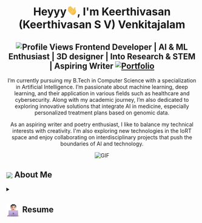 <h1 align="center">Heyyy<img src="https://github.com/Keerthivasan-Venkitajalam/Keerthivasan-Venkitajalam/blob/main/icons/Hi.gif" width="28px"/>, I'm Keerthivasan (Keerthivasan S V) Venkitajalam</h1>
<h2 align="center">
  <img src="![](https://hit.yhype.me/github/profile?account_id=156277853)" alt="Profile Views" style="height:21px;">
Frontend Developer | AI & ML Enthusiast | 3D designer | Into Research & STEM | Aspiring Writer
<a href="https://keerthivasan-venkitajalam.github.io/Keerthivasan-Venkitajalam-Portfolio/">
    <img src="https://img.shields.io/badge/Portfolio-543DE0?style=for-the-badge&logo=About.me&logoColor=white" alt="Portfolio" style="height:22px;">
</a>
</h2>

<p align="center">
I’m currently pursuing my B.Tech in Computer Science with a specialization in Artificial Intelligence. I’m passionate about machine learning, deep learning, and their application in various fields such as healthcare and cybersecurity. Along with my academic journey, I’m also dedicated to exploring innovative solutions that integrate AI in medicine, especially personalized treatment plans based on genomic data.

<p align="center">
As an aspiring writer and poetry enthusiast, I like to balance my technical interests with creativity. I'm also exploring new technologies in the IoRT space and enjoy collaborating on interdisciplinary projects that push the boundaries of AI and technology.

<div align="center">
 <img alt="GIF" src="https://media4.giphy.com/media/11KzOet1ElBDz2/giphy.gif?cid=6c09b952ufa3xxbbm0mpuadm2zaik3wjp4m9luz2ly0lyz8d&ep=v1_internal_gif_by_id&rid=giphy.gif&ct=g" />
</div>

## <img align ='center' src="https://i.giphy.com/media/v1.Y2lkPTc5MGI3NjExdjh2dDM4bDhyYzM5NmppaHJ6dG56Mmh3bTkyanFkdWRvZ3R1cGoycSZlcD12MV9pbnRlcm5hbF9naWZfYnlfaWQmY3Q9ZQ/LOnt6uqjD9OexmQJRB/giphy.gif" width="37" /> About Me

<details>
 <summary><h2> <img align="center" src="https://github.com/Keerthivasan-Venkitajalam/Keerthivasan-Venkitajalam/blob/main/icons/about.png" width="37" /> Resume</h2></summary>
 
 <details>
  <summary><h4> <img align="center" src="https://github.com/Keerthivasan-Venkitajalam/Keerthivasan-Venkitajalam/blob/main/icons/academics.gif"  width="29"/> Academics</h2></summary>
  <span><img src="https://img.shields.io/badge/AVV-AIE2027'"></span>
  
</details>
 <details>
  <summary><h4> <img align="center" src="https://github.com/Keerthivasan-Venkitajalam/Keerthivasan-Venkitajalam/blob/main/icons/experience.gif"  width="29"/> Experience</h2></summary>

- **Web Developer Intern at Artsy Technologies Pvt Ltd**  
    - Developed responsive card components and hero sections for dynamic content, improving visual appeal and engagement by 25%.  
    - Worked on the overall website layout, aligning design with brand guidelines, aiming to increase user retention and accessibility.  
    - Created reusable design components for a gallery feature, streamlining frontend development workflows by 20%.

- **AI Intern, Web Designer, 3D Modeling Intern at Dyne Research** 
    - Improved crop yield prediction accuracy by 12% using fine-tuned machine learning models in Python and TensorFlow on real-world agricultural data.  
    - Designed 10+ reusable 3D assets in Blender, reducing design cycles by 20% for game development projects.  
    - Enhanced website responsiveness by 40%, reducing load times by 1.5 seconds and ensuring consistent user experience across devices.
</details>
  
<details>
  <summary><h4> <img align="center" src="https://user-images.githubusercontent.com/74038190/216122041-518ac897-8d92-4c6b-9b3f-ca01dcaf38ee.png"  width="29"/> Coding Handles</h2></summary>

  [![LeetCode](https://img.shields.io/badge/LeetCode-000000?style=for-the-badge&logo=LeetCode&logoColor=#d16c06)](https://leetcode.com/u/keerrrthiv/)
  [![Codeforces](https://img.shields.io/badge/Codeforces-445f9d?style=for-the-badge&logo=Codeforces&logoColor=white)](https://codeforces.com/profile/keerrrthiv)
  [![GeeksForGeeks](https://img.shields.io/badge/GeeksforGeeks-gray?style=for-the-badge&logo=geeksforgeeks&logoColor=35914c)](https://www.geeksforgeeks.org/user/cbscu4ailk61/)
  [![CodeChef](https://img.shields.io/badge/CodeChef-%23964B00.svg?style=for-the-badge&logo=CodeChef&logoColor=white)](https://www.codechef.com/users/keerrrthiv)
  [![Hackerrank](https://img.shields.io/badge/-Hackerrank-2EC866?style=for-the-badge&logo=HackerRank&logoColor=white)](https://www.hackerrank.com/profile/cb_sc_u4aie23037)
</details>


<details>
  <summary><h4> <img align="center" src="https://github.com/Keerthivasan-Venkitajalam/Keerthivasan-Venkitajalam/blob/main/icons/techstack.gif"  width="29"/> Tech Stack</h2></summary>

  #### Languages
  ![C](https://img.shields.io/badge/c-%2300599C.svg?style=for-the-badge&logo=c&logoColor=white) 
  ![C++](https://img.shields.io/badge/c++-%2300599C.svg?style=for-the-badge&logo=c%2B%2B&logoColor=white)  
  ![Java](https://img.shields.io/badge/java-%23ED8B00.svg?style=for-the-badge&logo=java&logoColor=white) 
  ![JavaScript](https://img.shields.io/badge/javascript-%23323330.svg?style=for-the-badge&logo=javascript&logoColor=%23F7DF1E) 
  ![Typescript](https://img.shields.io/badge/TypeScript-007ACC?style=for-the-badge&logo=typescript&logoColor=white)
  ![Kotlin](https://img.shields.io/badge/kotlin-%230095D5.svg?style=for-the-badge&logo=kotlin&logoColor=white) 
  ![Python](https://img.shields.io/badge/python-3670A0?style=for-the-badge&logo=python&logoColor=ffdd54) 
  ![Markdown](https://img.shields.io/badge/markdown-%23000000.svg?style=for-the-badge&logo=markdown&logoColor=white) 
  ![CSS3](https://img.shields.io/badge/css3-%231572B6.svg?style=for-the-badge&logo=css3&logoColor=white) 
  ![HTML5](https://img.shields.io/badge/html5-%23E34F26.svg?style=for-the-badge&logo=html5&logoColor=white)
  ![MySQL](https://img.shields.io/badge/mysql-%2300f.svg?style=for-the-badge&logo=mysql&logoColor=white)
  ![PHP](https://img.shields.io/badge/php-%23777BB4.svg?style=for-the-badge&logo=php&logoColor=white)

  #### Libraries/Frameworks
  ![Keras](https://img.shields.io/badge/Keras-%23D00000.svg?style=for-the-badge&logo=Keras&logoColor=white)
  [Pandas](https://img.shields.io/badge/pandas-%23150458.svg?style=for-the-badge&logo=pandas&logoColor=white) 
  ![NumPy](https://img.shields.io/badge/numpy-%23013243.svg?style=for-the-badge&logo=numpy&logoColor=white) 
  ![PyTorch](https://img.shields.io/badge/PyTorch-%23EE4C2C.svg?style=for-the-badge&logo=PyTorch&logoColor=white) 
  ![scikit-learn](https://img.shields.io/badge/scikit--learn-%23F7931E.svg?style=for-the-badge&logo=scikit-learn&logoColor=white) 
  ![SciPy](https://img.shields.io/badge/SciPy-%230C55A5.svg?style=for-the-badge&logo=scipy&logoColor=%white) 
  ![TensorFlow](https://img.shields.io/badge/TensorFlow-%23FF6F00.svg?style=for-the-badge&logo=TensorFlow&logoColor=white)
  ![Bootstrap](https://img.shields.io/badge/bootstrap-%23563D7C.svg?style=for-the-badge&logo=bootstrap&logoColor=white) 
  ![Django](https://img.shields.io/badge/django-%23092E20.svg?style=for-the-badge&logo=django&logoColor=white) 
  ![TailwindCSS](https://img.shields.io/badge/tailwindcss-%2338B2AC.svg?style=for-the-badge&logo=tailwind-css&logoColor=white) 
  ![Svelte](https://img.shields.io/badge/svelte-%23f1413d.svg?style=for-the-badge&logo=svelte&logoColor=white) 
  ![React](https://img.shields.io/badge/react-%2320232a.svg?style=for-the-badge&logo=react&logoColor=%2361DAFB) 
  ![ANDROID](https://img.shields.io/badge/android-%2320232a.svg?style=for-the-badge&logo=android&logoColor=%a4c639) 
  ![Next JS](https://img.shields.io/badge/Next-black?style=for-the-badge&logo=next.js&logoColor=white) 
  ![jQuery](https://img.shields.io/badge/jquery-%230769AD.svg?style=for-the-badge&logo=jquery&logoColor=white) 
  ![Express.js](https://img.shields.io/badge/threejs-black?style=for-the-badge&logo=three.js&logoColor=white) 
  ![Firebase](https://img.shields.io/badge/firebase-%23039BE5.svg?style=for-the-badge&logo=firebase) 
  ![MySQL](https://img.shields.io/badge/mysql-%2300f.svg?style=for-the-badge&logo=mysql&logoColor=white) 
  ![MongoDB](https://img.shields.io/badge/MongoDB-%234ea94b.svg?style=for-the-badge&logo=mongodb&logoColor=white) 
  ![SQLite](https://img.shields.io/badge/sqlite-%2307405e.svg?style=for-the-badge&logo=sqlite&logoColor=white)
  ![React](https://img.shields.io/badge/React-61DAFB.svg?style=for-the-badge&logo=React&logoColor=black)
  ![TailwindCSS](https://img.shields.io/badge/tailwindcss-%2338B2AC.svg?style=for-the-badge&logo=tailwind-css&logoColor=white)
  ![MongoDB](https://img.shields.io/badge/MongoDB-%234ea94b.svg?style=for-the-badge&logo=mongodb&logoColor=white)

  #### Deployment
  ![Heroku](https://img.shields.io/badge/heroku-%23430098.svg?style=for-the-badge&logo=heroku&logoColor=white) 
  ![Vercel](https://img.shields.io/badge/vercel-%23000000.svg?style=for-the-badge&logo=vercel&logoColor=white) 

  #### Tools
  ![Blender](https://img.shields.io/badge/blender-%23F5792A.svg?style=for-the-badge&logo=blender&logoColor=white)
  ![Arduino](https://img.shields.io/badge/-Arduino-00979D?style=for-the-badge&logo=Arduino&logoColor=white)
  ![Adobe Lightroom](https://img.shields.io/badge/Adobe%20Lightroom-31A8FF.svg?style=for-the-badge&logo=Adobe%20Lightroom&logoColor=white) 
  ![Adobe Photoshop](https://img.shields.io/badge/adobephotoshop-%2331A8FF.svg?style=for-the-badge&logo=adobephotoshop&logoColor=white) 
  ![Adobe InDesign](https://img.shields.io/badge/Adobe%20InDesign-EE3D8F?style=for-the-badge&logo=Adobe%20InDesign&logoColor=white) 
  ![Figma](https://img.shields.io/badge/figma-%23F24E1E.svg?style=for-the-badge&logo=figma&logoColor=white) 
  ![Notion](https://img.shields.io/badge/Notion-%23000000.svg?style=for-the-badge&logo=notion&logoColor=white)
</details>

<details>
  <summary><h4> <img align="center" src="https://github.com/Keerthivasan-Venkitajalam/Keerthivasan-Venkitajalam/blob/main/icons/experience.gif"  width="29"/> Key Projects</h4></summary>

1. **Skin Cancer Detection**  
   Using Convolutional Neural Networks (CNNs), this project leverages deep learning to accurately detect skin cancer. The model is integrated with a Flask web interface and deployed using Docker, ensuring portability and scalability.

2. **Remote Health Care Monitoring System**  
   Designed with Arduino Nano 33 IoT and Raspberry Pi, this system monitors vital health parameters remotely. It aims to enhance patient care by providing real-time data for medical professionals.

3. **Graph Data Structures & Algorithms**  
   Working on implementing various graph representations, such as adjacency lists and matrices, to analyze and solve graph problems. This includes applications in topological sorting, cycle detection, and shortest path algorithms.

4. **Pyrolysis of Biomass using Machine Learning**  
   A machine learning model to predict the decomposition stages and yields of hemicellulose, cellulose, and lignin during the pyrolysis process. This project uses thermogravimetric analysis (TGA) data to optimize bioenergy production.

5. **AI for Personalized Medicine**  
   Working with the Genomics of Drug Sensitivity in Cancer (GDSC) dataset, I am developing algorithms to personalize cancer treatment based on genomic data. This project bridges AI and healthcare, enhancing patient outcomes.

6. **Iterated Local Search for TSP**  
   Exploring the Traveling Salesman Problem (TSP) using an Iterated Local Search (ILS) algorithm. The implementation runs in parallel, optimizing the solution using various performance metrics and visualization tools.

7. **Remote Sensing for Natural Disaster Prediction**  
   Using machine learning to assess and predict natural disasters such as floods and wildfires, this project applies remote sensing techniques to analyze environmental data, offering real-time predictions.

8. **Deadlock Detection in Resource Allocation**  
   A project focused on using Kahn’s algorithm to detect deadlocks in resource allocation graphs. This project helps in identifying and resolving resource conflicts in concurrent systems.

9. **Health App - 'HealthyHer'**  
   A mobile app designed to address women's health challenges, providing information, tracking well-being, and offering personalized advice to improve health outcomes.

</details>

<details>
  <summary><h2> <img align="center" src="https://github.com/Keerthivasan-Venkitajalam/Keerthivasan-Venkitajalam/blob/main/icons/stats.gif"  width="32"/> Stats</h2></summary>

  ### GitHub
  <div align="center">
  ![Keerthivasan-Venkitajalam's Top Languages](https://github-readme-stats.vercel.app/api/top-langs/?username=Keerthivasan-Venkitajalam&theme=gotham&show_icons=true&hide_border=false&layout=compact)
  ![Keerthivasan-Venkitajalam's Streak](https://github-readme-streak-stats.herokuapp.com/?user=Keerthivasan-Venkitajalam&theme=gotham&hide_border=false)
  ![Keerthivasan-Venkitajalam's Stats](https://github-readme-stats.vercel.app/api?username=Keerthivasan-Venkitajalam&theme=gotham&show_icons=true&hide_border=false&count_private=true)

  </div>
</details>

<details>
  <summary><h2> <img align ='center' src='https://i.giphy.com/media/v1.Y2lkPTc5MGI3NjExaGtqdDdwN2oyNWJ4czlncHBkamJxaHcxYmVmcXY3a3I3MjRmYjBrbCZlcD12MV9pbnRlcm5hbF9naWZfYnlfaWQmY3Q9ZQ/kmUvauX8TMWg0OsqKW/giphy.gif' width ='37' /> Socials</h2></summary>

<div style="display: flex; flex-direction: column; justify-content: center; align-items: center; ">
  <a href="https://github.com/Keerthivasan-Venkitajalam/">
    <img align="center" src="https://github.com/Keerthivasan-Venkitajalam/Keerthivasan-Venkitajalam/blob/main/icons/Github.gif" width="70"/>
  </a>
  <a href="https://www.linkedin.com/in/keerthivasan-venkitajalam-413127218/">
    <img align="center" src="https://github.com/Keerthivasan-Venkitajalam/Keerthivasan-Venkitajalam/blob/main/icons/Linkedin.gif" width="70"/>
  </a>
  <a href="https://www.quora.com/profile/Keerthivasan-Venkitajalam">
    <img align="center" src="https://github.com/Keerthivasan-Venkitajalam/Keerthivasan-Venkitajalam/blob/main/icons/Quora.gif" width="70"/>
  </a>
</div>

</details>

## <img align="center" src="https://github.com/Keerthivasan-Venkitajalam/Keerthivasan-Venkitajalam/blob/main/icons/Contact.gif"  width="37"/> Contact Me

<p> 
 <i>You can reach out to me via</i>
&nbsp;<a href="mailto:contact.keerthivasansv2006@outlook.com">
     <img align="center" src="https://github.com/Keerthivasan-Venkitajalam/Keerthivasan-Venkitajalam/blob/main/icons/Gmail.gif"  width="100"/>
 </a>
</p>

### ✅ Merged PRs
<!--Start Count Merged PRs-->
  <span><img src="https://img.shields.io/badge/Total_Merged_PRs-30-1877F2?style=for-the-badge"></span>
<!--Finish Count Merged PRs-->

<!--Start Merged PRs-->
1. 🎉 Merged PR [#45](https://github.com/Keerthivasan-Venkitajalam/remotif.ai/pull/45) - [Keerthivasan-Venkitajalam/remotif.ai](https://github.com/Keerthivasan-Venkitajalam/remotif.ai)
2. 🎊 Merged PR [#3](https://github.com/Keerthivasan-Venkitajalam/Healthy-Her/pull/3) - [Keerthivasan-Venkitajalam/Healthy-Her](https://github.com/Keerthivasan-Venkitajalam/Healthy-Her)
3. 🥳 Merged PR [#12](https://github.com/Keerthivasan-Venkitajalam/ils_on_tsp_and_added_ML/pull/12) - [Keerthivasan-Venkitajalam/ils_on_tsp_and_added_ML](https://github.com/Keerthivasan-Venkitajalam/ils_on_tsp_and_added_ML)
4. 🥂 Merged PR [#19](https://github.com/Keerthivasan-Venkitajalam/Remote_Sensing_AI/pull/19) - [Keerthivasan-Venkitajalam/Remote_Sensing_AI](https://github.com/Keerthivasan-Venkitajalam/Remote_Sensing_AI)
5. 🙌🏼 Merged PR [#1](https://github.com/Keerthivasan-Venkitajalam/MAINTENANCE-NEEDS/pull/1) - [Keerthivasan-Venkitajalam/MAINTENANCE-NEEDS](https://github.com/Keerthivasan-Venkitajalam/MAINTENANCE-NEEDS)
<!--Finish Merged PRs-->

### <img align="center" src="https://github.com/Keerthivasan-Venkitajalam/Keerthivasan-Venkitajalam/blob/main/icons/activity.gif"  width="25"/> Recent Activity

<!--START_SECTION:activity-->
1. ❌ Closed PR [#45](https://github.com/Keerthivasan-Venkitajalam/remotif.ai/pull/45) in [Keerthivasan-Venkitajalam/remotif.ai](https://github.com/Keerthivasan-Venkitajalam/remotif.ai)
2. 🗣 Commented on [#3](https://github.com/Keerthivasan-Venkitajalam/Healthy-Her/issues/3#issuecomment-2276378404) in [Keerthivasan-Venkitajalam/Healthy-Her](https://github.com/Keerthivasan-Venkitajalam/Healthy-Her)
3. 💪 Opened PR [#12](https://github.com/Keerthivasan-Venkitajalam/ils_on_tsp_and_added_ML/pull/12) in [Keerthivasan-Venkitajalam/ils_on_tsp_and_added_ML](https://github.com/Keerthivasan-Venkitajalam/ils_on_tsp_and_added_ML)
4. 🗣 Commented on [#1](https://github.com/Keerthivasan-Venkitajalam/MAINTENANCE-NEEDS/issues/1#issuecomment-2276376235) in [Keerthivasan-Venkitajalam/MAINTENANCE-NEEDS](https://github.com/Keerthivasan-Venkitajalam/MAINTENANCE-NEEDS)
5. 🚀 Pushed **15 commits** to [Keerthivasan-Venkitajalam/remotif.ai](https://github.com/Keerthivasan-Venkitajalam/remotif.ai)
<!--END_SECTION:activity-->

## <img align ='center' src='https://media2.giphy.com/media/UQDSBzfyiBKvgFcSTw/giphy.gif?cid=ecf05e47p3cd513axbek3f56ti3jzizq8hincw20jauyyfyw&rid=giphy.gif' width ='37' /> Random Joke 

<details>
  <summary>Click to see a random joke</summary>
  <div align="center">
   
  ![Jokes Card](https://readme-jokes.vercel.app/api?theme=halloween)
  
  </div>
</details>

<div align="center">
  <picture>
    <source media="(prefers-color-scheme: dark)" srcset="https://github.com/Keerthivasan-Venkitajalam/Keerthivasan-Venkitajalam/blob/main/icons/github-contribution-grid-snake-dark.svg">
    <source media="(prefers-color-scheme: light)" srcset="https://github.com/Keerthivasan-Venkitajalam/Keerthivasan-Venkitajalam/blob/main/icons/github-contribution-grid-snake.svg">
    <img alt="github contribution grid snake animation" src="https://github.com/Keerthivasan-Venkitajalam/Keerthivasan-Venkitajalam/blob/main/icons/github-contribution-grid-snake.svg">
  </picture>
</div>
